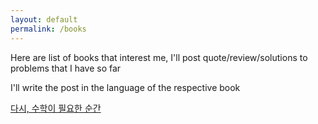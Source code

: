 ```yaml
---
layout: default
permalink: /books
---
```


Here are list of books that interest me, I'll post quote/review/solutions to problems that I have so far

I'll write the post in the language of the respective book

[다시, 수학이 필요한 순간](/math_again)

